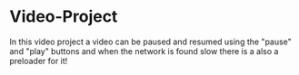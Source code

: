 # Video-Project
In this video project a video can be paused and resumed using the "pause" and "play" buttons and when the network is found slow there is a also a preloader for it!
